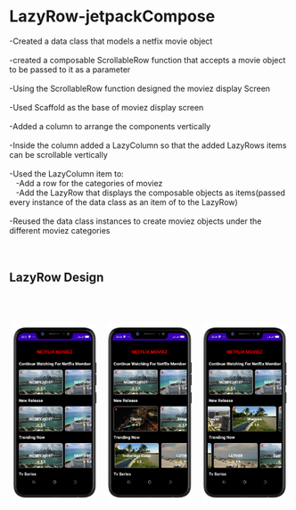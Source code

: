 # LazyRow-jetpackCompose <br>

-Created a data class that models a netfix movie object <br><br>
-created a composable ScrollableRow function that accepts a movie object to be passed to it as a parameter <br><br>
-Using the ScrollableRow function designed the moviez display Screen <br><br>
-Used Scaffold as the base of moviez display screen <br><br>
-Added a column to arrange the components vertically <br><br>
-Inside the column added a LazyColumn so that the added LazyRows items can be scrollable vertically <br><br>
-Used the LazyColumn item to: <br>
      &nbsp; &nbsp;-Add a row for the categories of moviez <br>
      &nbsp; &nbsp;-Add the LazyRow that displays the composable objects as items(passed every instance of the data class as an item of to the LazyRow) <br><br> 
-Reused the data class instances to create moviez objects under the different moviez categories <br><br><br> 

## LazyRow Design <br><br><br>

<p align="center">
  <img alt="Moviez categories consuming the same data class" src="./Screenshot_20230403-233126.png" width="30%">
&nbsp; &nbsp; 
  <img alt="LazyRow uniformly scrolled to different moviez objects" src="./Screenshot_20230403-233341.png" width="30%">
  &nbsp; &nbsp;
  <img alt="LazyRow not uniformly scrolled to different moviez objects" src="./Screenshot_20230403-233546.png" width="30%">
</p>

